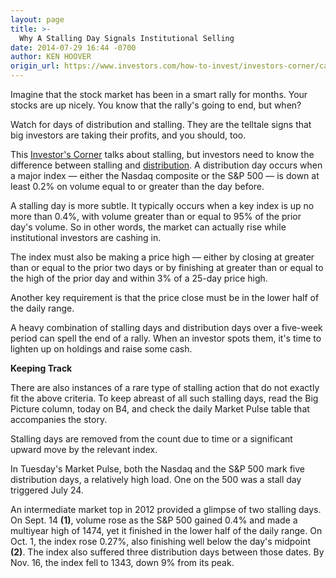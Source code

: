 ```yaml
---
layout: page
title: >-
  Why A Stalling Day Signals Institutional Selling
date: 2014-07-29 16:44 -0700
author: KEN HOOVER
origin_url: https://www.investors.com/how-to-invest/investors-corner/can-slim-market-tops-stalling-distribution/
---
```


Imagine that the stock market has been in a smart rally for months. Your stocks are up nicely. You know that the rally's going to end, but when?

Watch for days of distribution and stalling. They are the telltale signs that big investors are taking their profits, and you should, too.

This [Investor's Corner](http://education.investors.com/) talks about stalling, but investors need to know the difference between stalling and [distribution](http://education.investors.com/investors-corner/707985-tracking-distribution-days-can-help-spot-market-top.htm). A distribution day occurs when a major index — either the Nasdaq composite or the S&P 500 — is down at least 0.2% on volume equal to or greater than the day before.

A stalling day is more subtle. It typically occurs when a key index is up no more than 0.4%, with volume greater than or equal to 95% of the prior day's volume. So in other words, the market can actually rise while institutional investors are cashing in.

The index must also be making a price high — either by closing at greater than or equal to the prior two days or by finishing at greater than or equal to the high of the prior day and within 3% of a 25-day price high.

Another key requirement is that the price close must be in the lower half of the daily range.

A heavy combination of stalling days and distribution days over a five-week period can spell the end of a rally. When an investor spots them, it's time to lighten up on holdings and raise some cash.

**Keeping Track**

There are also instances of a rare type of stalling action that do not exactly fit the above criteria. To keep abreast of all such stalling days, read the Big Picture column, today on B4, and check the daily Market Pulse table that accompanies the story.

Stalling days are removed from the count due to time or a significant upward move by the relevant index.

In Tuesday's Market Pulse, both the Nasdaq and the S&P 500 mark five distribution days, a relatively high load. One on the 500 was a stall day triggered July 24.

An intermediate market top in 2012 provided a glimpse of two stalling days. On Sept. 14 **(1)**, volume rose as the S&P 500 gained 0.4% and made a multiyear high of 1474, yet it finished in the lower half of the daily range. On Oct. 1, the index rose 0.27%, also finishing well below the day's midpoint **(2)**. The index also suffered three distribution days between those dates. By Nov. 16, the index fell to 1343, down 9% from its peak.
